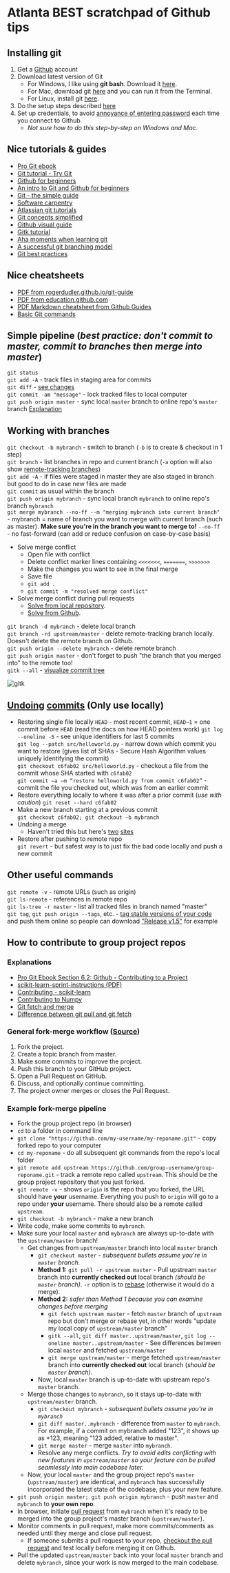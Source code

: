 # Atlanta BEST scratchpad of Github tips

## Installing git
1. Get a [Github](https://git-scm.com/download/) account
2. Download latest version of Git
	* For Windows, I like using **git bash**. Download it [here](https://git-for-windows.github.io/).
	* For Mac, download git [here](https://git-scm.com/download/) and you can run it from the Terminal.
	* For Linux, install git [here](https://git-scm.com/download/linux).
3. Do the setup steps described [here](https://swcarpentry.github.io/git-novice/02-setup/)
4. Set up credentials, to avoid [annoyance of entering password](https://help.github.com/articles/why-is-git-always-asking-for-my-password/) each time you connect to Github
	* *Not sure how to do this step-by-step on Windows and Mac*.

## Nice tutorials & guides
* [Pro Git ebook](https://git-scm.com/book/en/v2)
* [Git tutorial - Try Git](https://try.github.io/levels/1/challenges/1)
* [Github for beginners](https://readwrite.com/2013/09/30/understanding-github-a-journey-for-beginners-part-1/)
* [An intro to Git and Github for beginners](http://product.hubspot.com/blog/git-and-github-tutorial-for-beginners)
* [Git - the simple guide](http://rogerdudler.github.io/git-guide/)
* [Software carpentry](https://swcarpentry.github.io/git-novice/)
* [Atlassian git tutorials](https://www.atlassian.com/git/tutorials/)
* [Git concepts simplified](http://gitolite.com/gcs.html#(1))
* [Github visual guide](http://marklodato.github.io/visual-git-guide/index-en.html)
* [Gitk tutorial](https://lostechies.com/joshuaflanagan/2010/09/03/use-gitk-to-understand-git/)
* [Aha moments when learning git](https://betterexplained.com/articles/aha-moments-when-learning-git/)
* [A successful git branching model](http://nvie.com/posts/a-successful-git-branching-model/)
* [Git best practices](https://gist.github.com/pandeiro/1552496)

## Nice cheatsheets
* [PDF from rogerdudler.github.io/git-guide](git_cheat_sheet.pdf)
* [PDF from education.github.com](git-cheat-sheet-education.pdf)
* [PDF Markdown cheatsheet from Github Guides](markdown-cheatsheet.pdf)
* [Basic Git commands](https://confluence.atlassian.com/bitbucketserver0414/basic-git-commands-895367449.html)

## Simple pipeline (*best practice: don't commit to master, commit to branches then merge into master*)
```git status```  
```git add -A``` - track files in staging area for commits  
```git diff``` - [see changes](https://stackoverflow.com/questions/2529441/how-to-read-the-output-from-git-diff)  
```git commit -am "message"``` - lock tracked files to local computer  
```git push origin master``` - sync local ```master``` branch to online repo's ```master``` branch [Explanation](https://git-scm.com/docs/git-push#git-push-codegitpushoriginmastercode) 

## Working with branches
```git checkout -b mybranch``` - switch to branch (```-b``` is to create & checkout in 1 step)  
```git branch``` - list branches in repo and current branch (```-a``` option will also show [remote-tracking branches](https://git-scm.com/book/en/v2/Git-Branching-Remote-Branches))  
```git add -A``` - if files were staged in master they are also staged in branch but good to do in case new files are made  
```git commit``` as usual within the branch  
```git push origin mybranch``` - sync local branch ```mybranch``` to online repo's branch ```mybranch```  
```git merge mybranch --no-ff --m "merging mybranch into current branch"``` - mybranch = name of branch you want to merge with current branch (such as master).
**Make sure you're in the branch you want to merge to!** ```--no-ff``` - no fast-forward (can add or reduce confusion on case-by-case basis)  
* Solve merge conflict
	* Open file with conflict
	* Delete conflict marker lines containing ```<<<<<<<```, ```=======```, ```>>>>>>>```
	* Make the changes you want to see in the final merge
	* Save file
	* ```git add .```
	* ```git commit -m "resolved merge conflict"``` 
* Solve merge conflict during pull requests
	* [Solve from local repository](https://github.com/AgileVentures/MetPlus_PETS/wiki/Resolving-Pull-Request-merge-conflicts).
	* [Solve from Github](https://help.github.com/articles/resolving-a-merge-conflict-on-github/).

```git branch -d mybranch``` - delete local branch  
```git branch -rd upstream/master``` - delete remote-tracking branch locally. Doesn't delete the remote branch on Github.  
```git push origin --delete mybranch``` - delete remote branch  
```git push origin master``` - don't forget to push "the branch that you merged into" to the remote too!  
```gitk --all``` - [visualize commit tree](https://lostechies.com/joshuaflanagan/2010/09/03/use-gitk-to-understand-git/)  

![gitk](img/gitk-example.png)


## [Undoing](https://github.com/blog/2019-how-to-undo-almost-anything-with-git) [commits](https://www.atlassian.com/git/tutorials/resetting-checking-out-and-reverting) (Only use locally)

* Restoring single file locally
```HEAD``` - most recent commit, ```HEAD~1``` = one commit before ```HEAD```  (read the docs on how HEAD pointers work)
```git log --oneline -5``` - see unique identifiers for last 5 commits  
```git log --patch src/helloworld.py``` - narrow down which commit you want to restore (gives list of SHAs - Secure Hash Algorithm values uniquely identifying the commit)  
```git checkout c6fab02 src/helloworld.py``` - checkout a file from the commit whose SHA started with ```c6fab02```  
```git commit –a –m “restore helloworld.py from commit c6fab02”```  - commit the file you checked out, which was from an earlier commit
* Restore everything locally to where it was after a prior commit (*use with caution*)
```git reset --hard c6fab02```  
* Make a new branch starting at a previous commit  
```git checkout c6fab02; git checkout –b mybranch```
* Undoing a merge
	* Haven't tried this but here's [two](http://www.deferredprocrastination.co.uk/blog/2012/git-un-merge/) [sites](https://mijingo.com/blog/reverting-a-git-merge)
* Restore after pushing to remote repo  
```git revert``` - but safest way is to just fix the bad code locally and push a new commit  

## Other useful commands 
```git remote -v``` - remote URLs (such as origin)  
```git ls-remote``` - references in remote repo  
```git ls-tree -r master``` - list all tracked files in branch named "master"  
```git tag```, ```git push origin --tags```, etc. - [tag stable versions of your code](https://git-scm.com/book/en/v2/Git-Basics-Tagging) and push them online so people can download ["Release v1.5"](https://help.github.com/articles/working-with-tags/) for example  

## How to contribute to group project repos
### Explanations
* [Pro Git Ebook Section 6.2: Github - Contributing to a Project](https://git-scm.com/book/en/v2/GitHub-Contributing-to-a-Project)
* [scikit-learn-sprint-instructions (PDF)](https://github.com/amueller/talks_odt/raw/master/2017/scikit-learn-sprint-instructions.pdf)
* [Contributing - scikit-learn](http://scikit-learn.org/stable/developers/contributing.html)
* [Contributing to Numpy](https://docs.scipy.org/doc/numpy/dev/)
* [Git fetch and merge](https://longair.net/blog/2009/04/16/git-fetch-and-merge/)
* [Difference between git pull and git fetch](https://stackoverflow.com/questions/292357/what-is-the-difference-between-git-pull-and-git-fetch)

### General fork-merge workflow ([Source](https://git-scm.com/book/en/v2/GitHub-Contributing-to-a-Project))
1. Fork the project.  
2. Create a topic branch from master.  
3. Make some commits to improve the project.  
4. Push this branch to your GitHub project.  
5. Open a Pull Request on GitHub.  
6. Discuss, and optionally continue committing.  
7. The project owner merges or closes the Pull Request.  

### Example fork-merge pipeline
* Fork the group project repo (in browser)
* ```cd``` to a folder in command line
* ```git clone "https://github.com/my-username/my-reponame.git"``` - copy forked repo to your computer
* ```cd my-reponame``` - do all subsequent git commands from the repo's local folder
* ```git remote add upstream https://github.com/group-username/group-reponame.git``` - track a remote repo called ```upstream```. This should be the group project repository that you just forked.
* ```git remote -v``` - shows ```origin``` is the repo that you forked, the URL should have **your** username. Everything you push to ```origin``` will go to a repo under **your** username. There should also be a remote called ```upstream```.
* ```git checkout -b mybranch``` - make a new branch
* Write code, make some commits to ```mybranch```.
* Make sure your local ```master``` and ```mybranch``` are always up-to-date with the ```upstream/master``` branch!
	* Get changes from ```upstream/master``` branch into local ```master``` branch
		* ```git checkout master``` - *subsequent bullets assume you're in ```master``` branch.*
		* **Method 1:** ```git pull -r upstream master``` - Pull upstream ```master``` branch into **currently checked out** local branch *(should be ```master``` branch)*. ```-r``` option is to [rebase](https://www.atlassian.com/git/tutorials/merging-vs-rebasing) (otherwise it would do a merge).
		* **Method 2:** *safer than Method 1 because you can examine changes before merging*
			* ```git fetch upstream master``` - fetch ```master``` branch of ```upstream``` repo but don't merge or rebase yet, in other words "update my local copy of ```upstream/master``` branch"
			* ```gitk --all```, ```git diff master..upstream/master```, ```git log --oneline master..upstream/master``` - See differences between local ```master``` and fetched ```upstream/master```
			* ```git merge upstream/master``` - merge fetched ```upstream/master``` branch into **currently checked out** local branch (*should be ```master``` branch)*.
		* Now, local ```master``` branch is up-to-date with upstream repo's ```master``` branch.
	* Merge those changes to ```mybranch```, so it stays up-to-date with ```upstream/master``` branch.
		* ```git checkout mybranch``` - *subsequent bullets assume you're in ```mybranch```*
		* ```git diff master..mybranch``` - difference from ```master``` to ```mybranch```. For example, if a commit on mybranch added "123", it shows up as +123, meaning "123 added, relative to master".
		* ```git merge master``` - merge ```master``` into ```mybranch```.
		* Resolve any merge conflicts. *Try to avoid edits conflicting with new features in ```upstream/master``` so your feature can be pulled seamlessly into main codebase later.*
	* Now, your local ```master``` and the group project repo's ```master``` (```upstream/master```) are identical, and ```mybranch``` has successfully incorporated the latest state of the codebase, plus your new feature.
* ```git push origin master; git push origin mybranch``` - push ```master``` and ```mybranch``` to **your own repo**.
* In browser, initiate [pull request](https://git-scm.com/book/en/v2/GitHub-Contributing-to-a-Project) from ```mybranch``` when it's ready to be merged into the group project's master branch (```upstream/master```).
* Monitor comments in pull request, make more commits/comments as needed until they merge and close pull request.
	* If someone submits a pull request to your repo, [checkout the pull request](https://help.github.com/articles/checking-out-pull-requests-locally/) and test locally before merging it on Github.
* Pull the updated ```upstream/master``` back into your local ```master``` branch and delete ```mybranch```, since your work is now merged to the main codebase.
